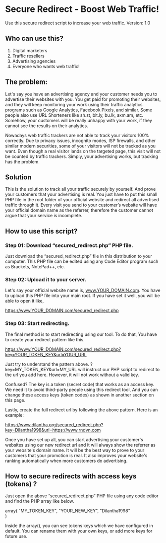 # Secure Redirect - Boost Web Traffic!
Use this secure redirect script to increase your web traffic.
Version: 1.0

## Who can use this?

1) Digital marketers
2) Traffic resellers
3) Advertising agencies
4) Everyone who wants web traffic!

## The problem:

Let's say you have an advertising agency and your customer needs you to advertise their websites with you. You get paid for promoting their websites, and they will keep monitoring your work using their traffic analytics programs such as Google Analytics, Facebook Pixels, and similar. Some people also use URL Shorteners like sh.st, bit.ly, bu.lk, axm.am, etc. Somehow, your customers will be really unhappy with your work, if they cannot see the results on their analytics.

Nowadays web traffic trackers are not able to track your visitors 100% correctly. Due to privacy issues, incognito modes, ISP firewalls, and other similar modern securities, some of your visitors will not be tracked as you want. Even though a real visitor lands on the targeted page, this visit will not be counted by traffic trackers. Simply, your advertising works, but tracking has the problem.

## Solution

This is the solution to track all your traffic securely by yourself. And prove your customers that your advertising is real. You just have to put this small PHP file in the root folder of your official website and redirect all advertised traffic through it. Every visit you send to your customer’s website will have your official domain name as the referrer, therefore the customer cannot argue that your service is incomplete.


## How to use this script?

### Step 01: Download “secured_redirect.php” PHP file.

Just download the “secured_redirect.php” file in this distribution to your computer. This PHP file can be edited using any Code Editor program such as Brackets, NotePad++, etc.

### Step 02: Upload it to your server.

Let's say your official website name is, www.YOUR_DOMAIN.com. You have to upload this PHP file into your main root. If you have set it well, you will be able to open it like, 

https://www.YOUR_DOMAIN.com/secured_redirect.php 

### Step 03: Start redirecting.

The final method is to start redirecting using our tool. To do that, You have to create your redirect pattern like this. 

https://www.YOUR_DOMAIN.com/secured_redirect.php?key=YOUR_TOKEN_KEY&url=YOUR_URL

Just try to understand the pattern above. ?key=MY_TOKEN_KEY&url=MY_URL will instruct our PHP script to redirect to the url you add here. However, it will not work without a valid key.

Confused? The key is a token (secret code) that works as an access key. We need it to avoid third-party people using this redirect tool, And you can change these access keys (token codes) as shown in another section on this page.

Lastly, create the full redirect url by following the above pattern. Here is an example:

https://www.dilantha.org/secured_redirect.php?key=Dilantha1998&url=https://www.rndvn.com

Once you have set up all, you can start advertising your customer's websites using our new redirect url and it will always show the referrer as your website's domain name. It will be the best way to prove to your customers that your promotion is real. It also improves your website's ranking automatically when more customers do advertising.

## How to secure redirects with access keys (tokens) ?

Just open the above “secured_redirect.php” PHP file using any code editor and find the PHP array like below.

array(
    "MY_TOKEN_KEY",
    "YOUR_NEW_KEY",
    "Dilantha1998"    
)

Inside the array(), you can see tokens keys which we have configured in default. You can rename them with your own keys, or add more keys for future use.

